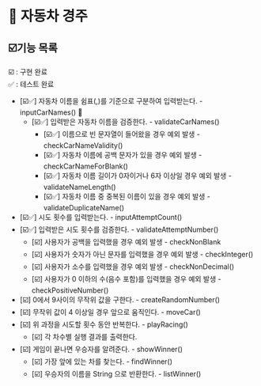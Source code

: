 # 🚗 자동차 경주

## ☑️기능 목록

☑️ : 구현 완료 <BR>
✅ : 테스트 완료

- [☑️✅] 자동차 이름을 쉼표(,)를 기준으로 구분하여 입력받는다. - inputCarNames() 🍏
    - [☑️✅] 입력받은 자동차 이름을 검증한다. - validateCarNames() 
        - [☑️✅] 이름으로 빈 문자열이 들어왔을 경우 예외 발생 - checkCarNameValidity() 
        - [☑️✅] 자동차 이름에 공백 문자가 있을 경우 예외 발생 - checkCarNameForBlank() 
        - [☑️✅] 자동차 이름 길이가 0자이거나 6자 이상일 경우 예외 발생 - validateNameLength() 
        - [☑️✅] 자동차 이름 중 중복된 이름이 있을 경우 예외 발생 - validateDuplicateName() 
- [☑️✅] 시도 횟수를 입력받는다. - inputAttemptCount()
- [☑️✅] 입력받은 시도 횟수를 검증한다. - validateAttemptNumber()
    - [☑️] 사용자가 공백을 입력했을 경우 예외 발생 - checkNonBlank
    - [☑️] 사용자가 숫자가 아닌 문자를 입력했을 경우 예외 발생 - checkInteger()
    - [☑️] 사용자가 소수를 입력했을 경우 예외 발생 - checkNonDecimal()
    - [☑️] 사용자가 0 이하의 수(음수 포함)를 입력했을 경우 예외 발생 - checkPositiveNumber()
- [☑️] 0에서 9사이의 무작위 값을 구한다. - createRandomNumber()
- [☑️] 무작위 값이 4 이상일 경우 앞으로 움직인다. - moveCar()
- [☑️] 위 과정을 시도할 횟수 동안 반복한다. - playRacing()
    - [☑️] 각 차수별 실행 결과를 출력한다.
- [☑️] 게임이 끝나면 우승자를 알려준다. - showWinner()
    - [☑️] 가장 앞에 있는 차를 찾는다. - findWinner()
    - [☑️] 우승자의 이름을 String 으로 반환한다. - listWinner()